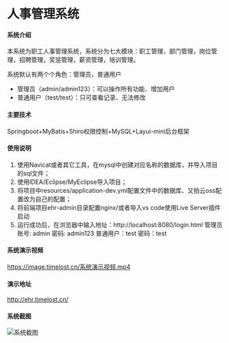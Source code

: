 # 人事管理系统

#### 系统介绍
本系统为职工人事管理系统，系统分为七大模块：职工管理，部门管理，岗位管理，招聘管理，奖惩管理，薪资管理，培训管理。 

系统默认有两个个角色：管理员，普通用户

- 管理员（admin/admin123）：可以操作所有功能、增加用户
- 普通用户（test/test）：只可查看记录、无法修改

#### 主要技术
Springboot+MyBatis+Shiro权限控制+MySQL+Layui-mini后台框架

#### 使用说明

1. 使用Navicat或者其它工具，在mysql中创建对应名称的数据库，并导入项目的sql文件；
2. 使用IDEA/Eclipse/MyEclipse导入项目；
3. 将项目中resources/application-dev.yml配置文件中的数据库、又拍云oss配置改为自己的配置；
4. 将前端项目ehr-admin目录配置nginx/或者导入vs code使用Live Server插件启动
4. 运行成功后，在浏览器中输入地址：http://localhost:8080/login.html
   管理员账号: admin 密码: admin123
   普通用户：test 密码：test

#### 系统演示视频

https://image.timelost.cn/系统演示视频.mp4

#### 演示地址

http://ehr.timelost.cn/

#### 系统截图

![系统截图](https://ae03.alicdn.com/kf/H6c3c4065cc6d46ed8791d399822ad72fV.png)